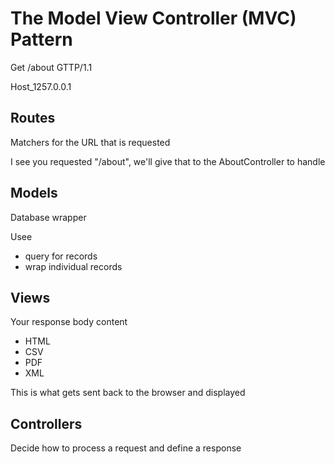 # The Model View Controller (MVC) Pattern

Get /about GTTP/1.1

Host_1257.0.0.1 


## Routes 
Matchers for the URL that is requested 

I see you requested "/about", we'll give that to the AboutController to handle


## Models
Database wrapper


Usee

* query for records 
* wrap individual records

## Views
Your response body content
* HTML
* CSV
* PDF
* XML

This is what gets sent back to the browser and displayed

## Controllers 
Decide how to process a request and define a response